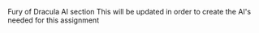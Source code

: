 Fury of Dracula AI section
This will be updated in order to create the AI's needed for this assignment
